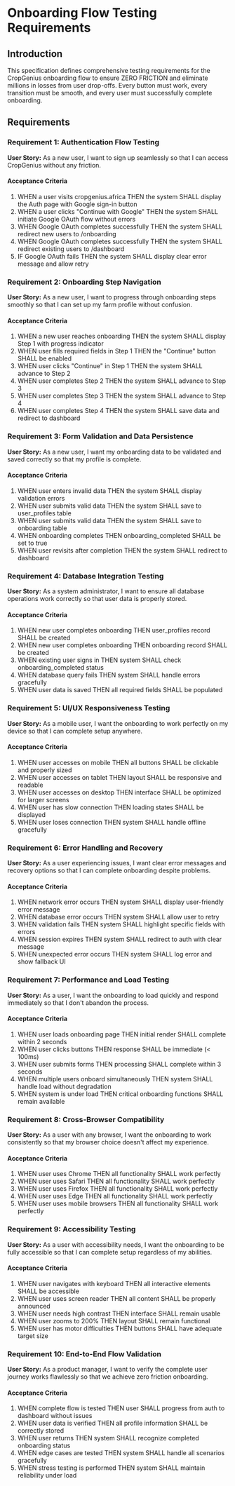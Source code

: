 # Onboarding Flow Testing Requirements

## Introduction

This specification defines comprehensive testing requirements for the CropGenius onboarding flow to ensure ZERO FRICTION and eliminate millions in losses from user drop-offs. Every button must work, every transition must be smooth, and every user must successfully complete onboarding.

## Requirements

### Requirement 1: Authentication Flow Testing

**User Story:** As a new user, I want to sign up seamlessly so that I can access CropGenius without any friction.

#### Acceptance Criteria

1. WHEN a user visits cropgenius.africa THEN the system SHALL display the Auth page with Google sign-in button
2. WHEN a user clicks "Continue with Google" THEN the system SHALL initiate Google OAuth flow without errors
3. WHEN Google OAuth completes successfully THEN the system SHALL redirect new users to /onboarding
4. WHEN Google OAuth completes successfully THEN the system SHALL redirect existing users to /dashboard
5. IF Google OAuth fails THEN the system SHALL display clear error message and allow retry

### Requirement 2: Onboarding Step Navigation

**User Story:** As a new user, I want to progress through onboarding steps smoothly so that I can set up my farm profile without confusion.

#### Acceptance Criteria

1. WHEN a new user reaches onboarding THEN the system SHALL display Step 1 with progress indicator
2. WHEN user fills required fields in Step 1 THEN the "Continue" button SHALL be enabled
3. WHEN user clicks "Continue" in Step 1 THEN the system SHALL advance to Step 2
4. WHEN user completes Step 2 THEN the system SHALL advance to Step 3
5. WHEN user completes Step 3 THEN the system SHALL advance to Step 4
6. WHEN user completes Step 4 THEN the system SHALL save data and redirect to dashboard

### Requirement 3: Form Validation and Data Persistence

**User Story:** As a new user, I want my onboarding data to be validated and saved correctly so that my profile is complete.

#### Acceptance Criteria

1. WHEN user enters invalid data THEN the system SHALL display validation errors
2. WHEN user submits valid data THEN the system SHALL save to user_profiles table
3. WHEN user submits valid data THEN the system SHALL save to onboarding table
4. WHEN onboarding completes THEN onboarding_completed SHALL be set to true
5. WHEN user revisits after completion THEN the system SHALL redirect to dashboard

### Requirement 4: Database Integration Testing

**User Story:** As a system administrator, I want to ensure all database operations work correctly so that user data is properly stored.

#### Acceptance Criteria

1. WHEN new user completes onboarding THEN user_profiles record SHALL be created
2. WHEN new user completes onboarding THEN onboarding record SHALL be created
3. WHEN existing user signs in THEN system SHALL check onboarding_completed status
4. WHEN database query fails THEN system SHALL handle errors gracefully
5. WHEN user data is saved THEN all required fields SHALL be populated

### Requirement 5: UI/UX Responsiveness Testing

**User Story:** As a mobile user, I want the onboarding to work perfectly on my device so that I can complete setup anywhere.

#### Acceptance Criteria

1. WHEN user accesses on mobile THEN all buttons SHALL be clickable and properly sized
2. WHEN user accesses on tablet THEN layout SHALL be responsive and readable
3. WHEN user accesses on desktop THEN interface SHALL be optimized for larger screens
4. WHEN user has slow connection THEN loading states SHALL be displayed
5. WHEN user loses connection THEN system SHALL handle offline gracefully

### Requirement 6: Error Handling and Recovery

**User Story:** As a user experiencing issues, I want clear error messages and recovery options so that I can complete onboarding despite problems.

#### Acceptance Criteria

1. WHEN network error occurs THEN system SHALL display user-friendly error message
2. WHEN database error occurs THEN system SHALL allow user to retry
3. WHEN validation fails THEN system SHALL highlight specific fields with errors
4. WHEN session expires THEN system SHALL redirect to auth with clear message
5. WHEN unexpected error occurs THEN system SHALL log error and show fallback UI

### Requirement 7: Performance and Load Testing

**User Story:** As a user, I want the onboarding to load quickly and respond immediately so that I don't abandon the process.

#### Acceptance Criteria

1. WHEN user loads onboarding page THEN initial render SHALL complete within 2 seconds
2. WHEN user clicks buttons THEN response SHALL be immediate (< 100ms)
3. WHEN user submits forms THEN processing SHALL complete within 3 seconds
4. WHEN multiple users onboard simultaneously THEN system SHALL handle load without degradation
5. WHEN system is under load THEN critical onboarding functions SHALL remain available

### Requirement 8: Cross-Browser Compatibility

**User Story:** As a user with any browser, I want the onboarding to work consistently so that my browser choice doesn't affect my experience.

#### Acceptance Criteria

1. WHEN user uses Chrome THEN all functionality SHALL work perfectly
2. WHEN user uses Safari THEN all functionality SHALL work perfectly
3. WHEN user uses Firefox THEN all functionality SHALL work perfectly
4. WHEN user uses Edge THEN all functionality SHALL work perfectly
5. WHEN user uses mobile browsers THEN all functionality SHALL work perfectly

### Requirement 9: Accessibility Testing

**User Story:** As a user with accessibility needs, I want the onboarding to be fully accessible so that I can complete setup regardless of my abilities.

#### Acceptance Criteria

1. WHEN user navigates with keyboard THEN all interactive elements SHALL be accessible
2. WHEN user uses screen reader THEN all content SHALL be properly announced
3. WHEN user needs high contrast THEN interface SHALL remain usable
4. WHEN user zooms to 200% THEN layout SHALL remain functional
5. WHEN user has motor difficulties THEN buttons SHALL have adequate target size

### Requirement 10: End-to-End Flow Validation

**User Story:** As a product manager, I want to verify the complete user journey works flawlessly so that we achieve zero friction onboarding.

#### Acceptance Criteria

1. WHEN complete flow is tested THEN user SHALL progress from auth to dashboard without issues
2. WHEN user data is verified THEN all profile information SHALL be correctly stored
3. WHEN user returns THEN system SHALL recognize completed onboarding status
4. WHEN edge cases are tested THEN system SHALL handle all scenarios gracefully
5. WHEN stress testing is performed THEN system SHALL maintain reliability under load